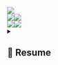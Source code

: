 <div align="center" style="display: flex; flex-direction: row; vertical-align: middle;">
  <img class="img" src="https://github-readme-stats.vercel.app/api/top-langs/?username=kol-ui&langs_count=10&hide=cmake,makefile&layout=compact&custom_title=📊%20Global%20Most%20Used%20Languages&title_color=FFD700&border_color=A9A9A9&theme=github_dark" />
</div>

<div align="center" style="display: flex; flex-direction: row;">
    <img class="img" src="https://github-readme-stats.vercel.app/api/top-langs/?username=kol-ui&langs_count=10&hide=cmake,makefile,C%23,C,python,scss,sass,Pug,Haml,Swift,c%2B%2B,r,swift,dart,Kotlin&custom_title=🌐%20Web%20Most%20Used%20Languages&title_color=1E90FF&layout=compact&border_color=A9A9A9&theme=github_dark" />
    <img class="img" src="https://github-readme-stats.vercel.app/api/top-langs/?username=kol-ui&langs_count=10&hide=cmake,makefile,C%23,C,python,JavaScript,LiveScript,TypeScript,html,css,Swift,c%2B%2B,php,r,swift,dart,Kotlin&custom_title=🔧%20Most%20Used%20Web%20Preprocessors&title_color=1E90FF&layout=compact&border_color=A9A9A9&theme=github_dark" />
</div>

<div align="center" style="display: flex; flex-direction: row;">
   <img class="img" src="https://github-readme-stats.vercel.app/api/top-langs/?username=kol-ui&langs_count=10&hide=cmake,makefile,C,SCSS,sass,Haml,Python,c%2B%2B,php,TypeScript,JavaScript,LiveScript,CSS,HTML,R,Pug&custom_title=📱%20Mobile%20Most%20Used%20Languages&title_color=3CB371&layout=compact&border_color=A9A9A9&theme=github_dark" />
  <img class="img" src="https://github-readme-stats.vercel.app/api/top-langs/?username=kol-ui&langs_count=10&hide=cmake,makefile,SCSS,Haml,php,TypeScript,JavaScript,LiveScript,CSS,sass,HTML,Pug,C%23,swift,dart,Kotlin&custom_title=🖥️%20Other%20Languages&layout=compact&title_color=DC143C&border_color=A9A9A9&theme=github_dark" />
</div>

<!--
<div align="center" style="display: flex; flex-direction: row; vertical-align: middle;">
  <img class="img" src="https://leetcard.jacoblin.cool/Kol-UI?ext=activity" />
  <img class="img" src="https://leetcard.jacoblin.cool/Kol-UI?ext=activity" />
</div>
-->


<details>
<summary><h2> 📝 Resume</h2></summary>
<h2> 🎓 Education</h2>
<br>💻 <em><b>Master of Computer Science & Information Systems Management</em></b>
<br>📆 <em>2016 - 2021</em>
<br>🎖 2020 - Formation: Adobe Photoshop / Illustrator / Indesign
<br>🎖 2017 - Specialisation: Supinfo Mobile & Responsive Web Device
<br>🎖 2017 - Certification: Google Digital Active
<br>📜 69 LinkedIn Learning Certifications [Cybersecurity (5) GDPR (5) DataScience (16) BigData (7) Blockchain (9) Virtualization (7) IT Infrastructure (3) Machine Learning / AI (3) Management (14)]
<br>📍 SUPINFO Caen -  🇫🇷 Normandy, France


## 🚀 Experience
- 👨‍💻 Cross Mobile Developer
<br>📆 2021 - present   
<div class="row">
  <img src="https://img.shields.io/badge/Xamarin-3498DB?style=for-the-badge&logo=xamarin&logoColor=white"/>
  <img src="https://img.shields.io/badge/C%23-239120?style=for-the-badge&logo=c-sharp&logoColor=white"/>
  <img src="https://img.shields.io/badge/Azure_DevOps-0078D7?style=for-the-badge&logo=azure-devops&logoColor=white"/>
  <img src="https://img.shields.io/badge/.NET-512BD4?style=for-the-badge&logo=dotnet&logoColor=white"/>
  <img src="https://img.shields.io/badge/Swift-FA7343?style=for-the-badge&logo=swift&logoColor=white"/>
  <img src="https://img.shields.io/badge/Android-3DDC84?style=for-the-badge&logo=android&logoColor=white"/>
</div><br>

- 👨‍💻 Front Web Developer
<br>📆 2020
<div class="row">
  <img src="https://img.shields.io/badge/HTML5-E34F26?style=for-the-badge&logo=html5&logoColor=white"/>
  <img src="https://img.shields.io/badge/CSS3-1572B6?style=for-the-badge&logo=css3&logoColor=white"/>
  <img src="https://img.shields.io/badge/JavaScript-323330?style=for-the-badge&logo=javascript&logoColor=F7DF1E"/>
  <img src="https://img.shields.io/badge/Joomla-5091CD?style=for-the-badge&logo=joomla&logoColor=white"/>
</div><br>

- 👨‍💻 Community Manager
<br>📆 2019
<div class="row">
  <img src="https://img.shields.io/badge/R-276DC3?style=for-the-badge&logo=r&logoColor=white"/>
  <img src="https://img.shields.io/badge/вконтакте-%232E87FB.svg?&style=for-the-badge&logo=vk&logoColor=white"/>
</div><br>

- 👨‍💻 Front Web Developer & Digital Trainer
<br>📆 2018 - 2021
<div class="row">
  <img src="https://img.shields.io/badge/HTML5-E34F26?style=for-the-badge&logo=html5&logoColor=white"/>
  <img src="https://img.shields.io/badge/CSS3-1572B6?style=for-the-badge&logo=css3&logoColor=white"/>
  <img src="https://img.shields.io/badge/JavaScript-323330?style=for-the-badge&logo=javascript&logoColor=F7DF1E"/>
  <img src="https://img.shields.io/badge/PHP-777BB4?style=for-the-badge&logo=php&logoColor=white"/>
  <img src="https://img.shields.io/badge/Wordpress-21759B?style=for-the-badge&logo=wordpress&logoColor=white"/>
  <img src="https://img.shields.io/badge/Google%20Analytics-E37400?style=for-the-badge&logo=google%20analytics&logoColor=white"/>
</div><br>

- 👨‍💻 Front Web Developer
<br>📆 2017
<div class="row">
  <img src="https://img.shields.io/badge/HTML5-E34F26?style=for-the-badge&logo=html5&logoColor=white"/>
  <img src="https://img.shields.io/badge/CSS3-1572B6?style=for-the-badge&logo=css3&logoColor=white"/>
  <img src="https://img.shields.io/badge/JavaScript-323330?style=for-the-badge&logo=javascript&logoColor=F7DF1E"/>
  <img src="https://img.shields.io/badge/Bootstrap-563D7C?style=for-the-badge&logo=bootstrap&logoColor=white"/>
</div><br>

</details>

<!--




<div align="center" style="display: flex; flex-direction: row;">
 <img class="img" src="https://github-readme-streak-stats.herokuapp.com/?user=Kol-UI&fire=FFD700&border=3D424A&sideLabels=ED9135&theme=dark" />
 <img class="img" src="http://github-profile-summary-cards.vercel.app/api/cards/productive-time?username=Kol-UI&theme=github_dark&utcOffset=8" />
</div>

<div align="center" style="display: flex; flex-direction: row;"> 
 <img class="img" src="http://github-profile-summary-cards.vercel.app/api/cards/profile-details?username=Kol-UI&theme=github_dark" />
</div>

<div align="center" style="display: flex; flex-direction: row;">
 <img class="img" src="http://github-profile-summary-cards.vercel.app/api/cards/repos-per-language?username=Kol-UI&theme=github_dark" />
 <img class="img" src="http://github-profile-summary-cards.vercel.app/api/cards/most-commit-language?username=Kol-UI&theme=github_dark" />
</div>

<div align="center" style="display: flex; flex-direction: row;">
  <img class="img" src="https://github-profile-trophy.vercel.app/?username=Kol-UI&theme=discord&no-bg=false&no-frame=true&column=4&row=1" />
</div>




<div align="center" style="display: flex; flex-direction: row; vertical-align: middle;">
 <img class="img" src="https://github-readme-stats.vercel.app/api/top-langs/?username=kol-ui&langs_count=10&hide=cmake,makefile,C,SCSS,Haml,Python,c%2B%2B,php,TypeScript,JavaScript,CSS,HTML,R,Pug&custom_title=📱%20Mobile%20Most%20Used%20Languages&title_color=3CB371&layout=compact&border_color=A9A9A9&theme=github_dark" />
 <img class="img" src="https://github-readme-stats.vercel.app/api/top-langs/?username=kol-ui&langs_count=10&hide=cmake,makefile,C%23,C,python,Swift,c%2B%2B,r,swift&custom_title=🌐%20Web%20Most%20Used%20Languages&title_color=1E90FF&layout=compact&border_color=A9A9A9&theme=github_dark" />
 <img class="img" src="https://github-readme-stats.vercel.app/api/top-langs/?username=kol-ui&langs_count=10&hide=cmake,makefile,SCSS,Haml,php,TypeScript,JavaScript,CSS,HTML,Pug,C%23,swift&custom_title=🖥️%20Other%20Languages&layout=compact&title_color=DC143C&border_color=A9A9A9&theme=github_dark" />
</div>




(OLD)
# My Languages :
## 📊 Global Most Used Languages
[![Top Langs](https://github-readme-stats.vercel.app/api/top-langs/?username=kol-ui&langs_count=10&hide=cmake,makefile&layout=compact&theme=github_dark)](https://github.com/anuraghazra/github-readme-stats)

## 📱 Mobile Most Used Languages
[![Top Langs](https://github-readme-stats.vercel.app/api/top-langs/?username=kol-ui&langs_count=10&hide=cmake,makefile,C,SCSS,Haml,Python,c%2B%2B,php,TypeScript,JavaScript,CSS,HTML,R,Pug&layout=compact&theme=github_dark)](https://github.com/anuraghazra/github-readme-stats)

## 🌐 Web Most Used Languages
[![Top Langs](https://github-readme-stats.vercel.app/api/top-langs/?username=kol-ui&langs_count=10&hide=cmake,makefile,C%23,C,python,Swift,c%2B%2B,r,swift&layout=compact&theme=github_dark)](https://github.com/anuraghazra/github-readme-stats)

## 🖥️ Other Languages
[![Top Langs](https://github-readme-stats.vercel.app/api/top-langs/?username=kol-ui&langs_count=10&hide=cmake,makefile,SCSS,Haml,php,TypeScript,JavaScript,CSS,HTML,Pug,C%23,swift&layout=compact&theme=github_dark)](https://github.com/anuraghazra/github-readme-stats)




[![GitHub Streak](https://github-readme-streak-stats.herokuapp.com/?user=Kol-UI&theme=dark)](https://git.io/streak-stats)
**Kol-UI/Kol-UI** is a ✨ _special_ ✨ repository because its `README.md` (this file) appears on your GitHub profile.

Here are some ideas to get you started:

- 🔭 I’m currently working on ...
- 🌱 I’m currently learning ...
- 👯 I’m looking to collaborate on ...
- 🤔 I’m looking for help with ...
- 💬 Ask me about ...
- 📫 How to reach me: ...
- 😄 Pronouns: ...
- ⚡ Fun fact: ...
-->
